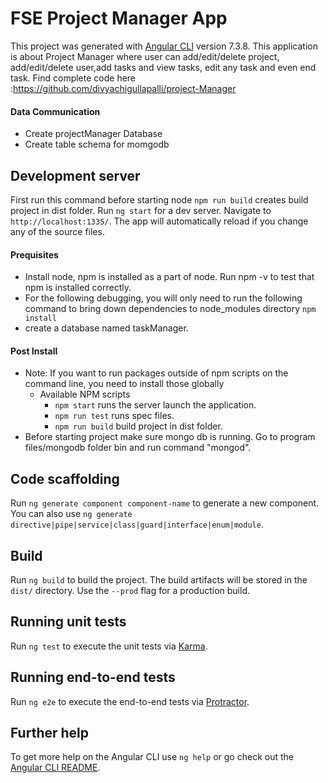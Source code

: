 # FSE Project Manager App

 This project was generated with [Angular CLI](https://github.com/angular/angular-cli) version 7.3.8.
 This application is about Project Manager where user can add/edit/delete project, add/edit/delete user,add tasks and view tasks, edit any task and even end task. 
    Find complete code here :https://github.com/divyachigullapalli/project-Manager


#### Data Communication 
* Create projectManager Database
* Create table schema for momgodb

## Development server
First run this command before starting node `npm run build` creates build project in dist folder.
Run `ng start` for a dev server. Navigate to `http://localhost:1335/`. The app will automatically reload if you change any of the source files.

#### Prequisites
* Install node, npm is installed as a part of node. Run npm -v to test that npm is installed correctly. 
* For the following debugging, you will only need to run the following command to bring down dependencies to node_modules directory
  `npm install` 
* create a database named taskManager. 

#### Post Install 

* Note: If you want to run packages outside of npm scripts on the command line, you need to install those globally
  * Available NPM scripts
    * `npm start` runs the server launch the application.
    * `npm run test` runs spec files. 
    * `npm run build` build project in dist folder. 
* Before starting project make sure mongo db is running. Go to program files/mongodb folder bin and run command "mongod". 


## Code scaffolding

Run `ng generate component component-name` to generate a new component. You can also use `ng generate directive|pipe|service|class|guard|interface|enum|module`.

## Build

Run `ng build` to build the project. The build artifacts will be stored in the `dist/` directory. Use the `--prod` flag for a production build.

## Running unit tests

Run `ng test` to execute the unit tests via [Karma](https://karma-runner.github.io).

## Running end-to-end tests

Run `ng e2e` to execute the end-to-end tests via [Protractor](http://www.protractortest.org/).

## Further help

To get more help on the Angular CLI use `ng help` or go check out the [Angular CLI README](https://github.com/angular/angular-cli/blob/master/README.md).
